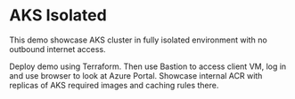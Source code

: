 # AKS Isolated
This demo showcase AKS cluster in fully isolated environment with no outbound internet access.

Deploy demo using Terraform. Then use Bastion to access client VM, log in and use browser to look at Azure Portal. Showcase internal ACR with replicas of AKS required images and caching rules there. 